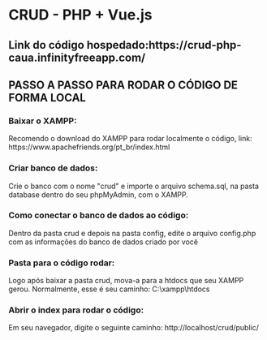 # CRUD - PHP + Vue.js

<h2>Link do código hospedado:https://crud-php-caua.infinityfreeapp.com/</h2>

<h2>PASSO A PASSO PARA RODAR O CÓDIGO DE FORMA LOCAL</h2>

<h3>Baixar o XAMPP:</h3>
<p>Recomendo o download do XAMPP para rodar localmente o código, link: https://www.apachefriends.org/pt_br/index.html</p>

<h3>Criar banco de dados:</h3>

<p>Crie o banco com o nome "crud" e importe o arquivo schema.sql, na pasta database dentro do seu phpMyAdmin, com o XAMPP.</p>

<h3>Como conectar o banco de dados ao código:</h3>
<p>Dentro da pasta crud e depois na pasta config, edite o arquivo config.php com as informações do banco de dados criado por você</p>

<h3>Pasta para o código rodar:</h3>

<p>Logo após baixar a pasta crud, mova-a para a htdocs que seu XAMPP gerou. Normalmente, esse é seu caminho: C:\xampp\htdocs</p>

<h3>Abrir o index para rodar o código:</h3>

<p>Em seu navegador, digite o seguinte caminho: http://localhost/crud/public/</p>
